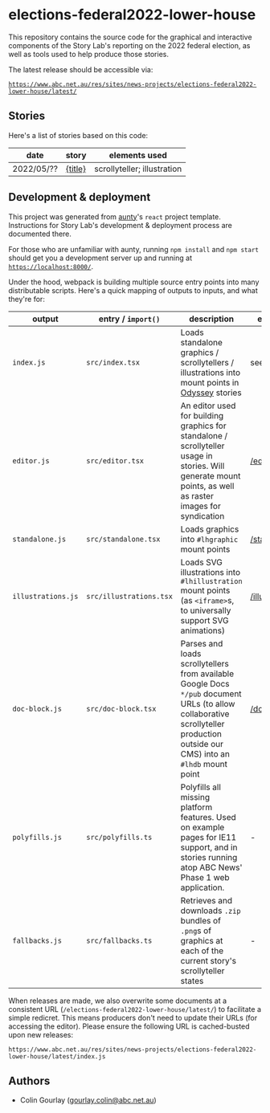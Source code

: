 # elections-federal2022-lower-house

This repository contains the source code for the graphical and interactive components of the Story Lab's reporting on the 2022 federal election, as well as tools used to help produce those stories.

The latest release should be accessible via:

[`https://www.abc.net.au/res/sites/news-projects/elections-federal2022-lower-house/latest/`](https://www.abc.net.au/res/sites/news-projects/elections-federal2022-lower-house/latest/)

## Stories

Here's a list of stories based on this code:

| date       | story        | elements used               |
| ---------- | ------------ | --------------------------- |
| 2022/05/?? | [{title}](#) | scrollyteller; illustration |

## Development & deployment

This project was generated from [aunty](https://github.com/abcnews/aunty)'s `react` project template. Instructions for Story Lab's development & deployment process are documented there.

For those who are unfamiliar with aunty, running `npm install` and `npm start` should get you a development server up and running at [`https://localhost:8000/`](https://localhost:8000/).

Under the hood, webpack is building multiple source entry points into many distributable scripts. Here's a quick mapping of outputs to inputs, and what they're for:

| output             | entry / `import()`      | description                                                                                                                                                                    | example                                                |
| ------------------ | ----------------------- | ------------------------------------------------------------------------------------------------------------------------------------------------------------------------------ | ------------------------------------------------------ |
| `index.js`         | `src/index.tsx`         | Loads standalone graphics / scrollytellers / illustrations into mount points in [Odyssey](https://github.com/abcnews/odyssey) stories                                          | see [Stories](#stories)                                |
| `editor.js`        | `src/editor.tsx`        | An editor used for building graphics for standalone / scrollyteller usage in stories. Will generate mount points, as well as raster images for syndication                     | [/editor/](https://localhost:8000/editor/)             |
| `standalone.js`    | `src/standalone.tsx`    | Loads graphics into `#lhgraphic` mount points                                                                                                                                  | [/standalone/](https://localhost:8000/standalone/)     |
| `illustrations.js` | `src/illustrations.tsx` | Loads SVG illustrations into `#lhillustration` mount points (as `<iframe>`s, to universally support SVG animations)                                                            | [/illustration/](https://localhost:8000/illustration/) |
| `doc-block.js`     | `src/doc-block.tsx`     | Parses and loads scrollytellers from available Google Docs `*/pub` document URLs (to allow collaborative scrollyteller production outside our CMS) into an `#lhdb` mount point | [/doc-block/](https://localhost:8000/doc-block/)       |
| `polyfills.js`     | `src/polyfills.ts`      | Polyfills all missing platform features. Used on example pages for IE11 support, and in stories running atop ABC News' Phase 1 web application.                                | -                                                      |
| `fallbacks.js`     | `src/fallbacks.ts`      | Retrieves and downloads `.zip` bundles of `.png`s of graphics at each of the current story's scrollyteller states                                                              | -                                                      |

When releases are made, we also overwrite some documents at a consistent URL (`/elections-federal2022-lower-house/latest/`) to facilitate a simple redicret. This means producers don't need to update their URLs (for accessing the editor). Please ensure the following URL is cached-busted upon new releases:

```
https://www.abc.net.au/res/sites/news-projects/elections-federal2022-lower-house/latest/index.js
```

## Authors

- Colin Gourlay ([gourlay.colin@abc.net.au](mailto:gourlay.colin@abc.net.au))
